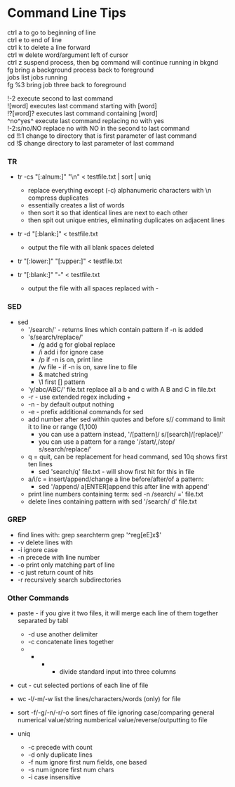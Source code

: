 Command Line Tips
=================

ctrl a to go to beginning of line  
ctrl e to end of line  
ctrl k to delete a line forward  
ctrl w delete word/argument left of cursor  
ctrl z suspend process, then bg command will continue running in bkgnd  
fg bring a background process back to foreground  
jobs list jobs running  
fg %3 bring job three back to foreground  

!-2         execute second to last command  
![word]     executes last command starting with [word]  
!?[word]?   executes last command containing [word]  
^no^yes^    execute last command replacing no with yes  
!-2:s/no/NO replace no with NO in the second to last command  
cd !!:1     change to directory that is first parameter of last command  
cd !$       change directory to last parameter of last command  

### TR

* tr -cs "[:alnum:]" "\n" < testfile.txt | sort | uniq  
    * replace everything except (-c) alphanumeric characters with \n compress duplicates  
    * essentially creates a list of words  
    * then sort it so that identical lines are next to each other  
    * then spit out unique entries, eliminating duplicates on adjacent lines  

* tr -d "[:blank:]" < testfile.txt
    * output the file with all blank spaces deleted

* tr "[:lower:]" "[:upper:]" < testfile.txt

* tr "[:blank:]" "-" < testfile.txt
    * output the file with all spaces replaced with -


### SED

* sed
    * '/search/' - returns lines which contain pattern if -n is added
    * 's/search/replace/'
        * /g add g for global replace
        * /i add i for ignore case
        * /p if -n is on, print line
        * /w file -  if -n is on, save line to file
        * & matched string
        * \1 first [] pattern
    * 'y/abc/ABC/' file.txt replace all a b and c with A B and C in file.txt
    * -r - use extended regex including +
    * -n - by default output nothing
    * -e - prefix additional commands for sed
    * add number after sed within quotes and before s// command to limit it to line or range (1,100)
        * you can use a pattern instead, '/[pattern]/ s/[search]/[replace]/'
        * you can use a pattern for a range '/start/,/stop/ s/search/replace/'
    * q = quit, can be replacement for head command, sed 10q shows first ten lines
        * sed 'search/q' file.txt - will show first hit for this in file
    * a/i/c = insert/append/change a line before/after/of a pattern:
        * sed '/append/ a\[ENTER]append this after line with append'
    * print line numbers containing term: sed -n /search/ =' file.txt
    * delete lines containing pattern with sed '/search/ d' file.txt

### GREP

* find lines with:
    grep searchterm
    grep '^reg[eE]x$'
* -v delete lines with
* -i ignore case
* -n precede with line number
* -o print only matching part of line
* -c just return count of hits
* -r recursively search subdirectories

### Other Commands

* paste - if you give it two files, it will merge each line of them together separated by tabl
    * -d use another delimiter
    * -c concatenate lines together
    * - - - divide standard input into three columns

* cut - cut selected portions of each line of file

* wc -l/-m/-w list the lines/characters/words (only) for file

* sort -f/-g/-n/-r/-o sort fines of file ignoring case/comparing general numerical value/string numberical value/reverse/outputting to file

* uniq 
    * -c  precede with count
    * -d  only duplicate lines
    * -f num  ignore first num fields, one based
    * -s num  ignore first num chars 
    * -i  case insensitive
